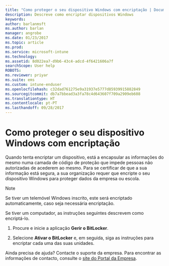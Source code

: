 ```yaml
---
title: "Como proteger o seu dispositivo Windows com encriptação | Documentos da Microsoft"
description: Descreve como encriptar dispositivos Windows
keywords: 
author: barlanmsft
ms.author: barlan
manager: angrobe
ms.date: 01/23/2017
ms.topic: article
ms.prod: 
ms.service: microsoft-intune
ms.technology: 
ms.assetid: 8d022ea7-d9b6-43c4-adcd-4f6421606a7f
searchScope: User help
ROBOTS: 
ms.reviewer: priyar
ms.suite: ems
ms.custom: intune-enduser
ms.openlocfilehash: c32dad761275e9a31937e5777d85939915882849
ms.sourcegitcommit: db7a7bbead3a3fa78c4d643607f709a2909eb608
ms.translationtype: HT
ms.contentlocale: pt-PT
ms.lasthandoff: 09/28/2017
---
```

# <a name="how-to-protect-your-windows-device-using-encryption"></a>Como proteger o seu dispositivo Windows com encriptação

Quando tenta encriptar um dispositivo, está a encapsular as informações do mesmo numa camada de código de proteção que impede pessoas não autorizadas de acederem ao mesmo. Para se certificar de que a sua informação está segura, a sua organização requer que encripte o seu dispositivo Windows para proteger dados da empresa ou escola.

> [!Note]
> Se tiver um telemóvel Windows inscrito, este será encriptado automaticamente, caso seja necessária encriptação.

Se tiver um computador, as instruções seguintes descrevem como encriptá-lo.

1.  Procure e inicie a aplicação **Gerir o BitLocker**.

2.  Selecione **Ativar o BitLocker** e, em seguida, siga as instruções para encriptar cada uma das suas unidades.

Ainda precisa de ajuda? Contacte o suporte da empresa. Para encontrar as informações de contacto, consulte o [site do Portal da Empresa](https://portal.manage.microsoft.com).
